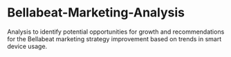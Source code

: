 # Bellabeat-Marketing-Analysis
Analysis to identify potential opportunities for growth and recommendations for the Bellabeat marketing strategy improvement based on trends in smart device usage.
